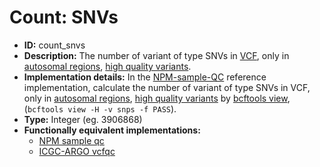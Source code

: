 # Count: SNVs

- **ID:** count_snvs
- **Description:** The number of variant of type SNVs in [VCF](terminologies.md#vcf-format), only in [autosomal regions](terminologies.md#autosomes-non-gap-regions), [high quality variants](terminologies.md#high-quality-variants).
- **Implementation details:** In the [NPM-sample-QC](terminologies.md#npm-sample-qc) reference implementation, calculate the number of variant of type SNVs in VCF, only in [autosomal regions](terminologies.md#autosomes-non-gap-regions), [high quality variants](terminologies.md#high-quality-variants) by [bcftools view](terminologies.md#samtools-view), (`bcftools view -H -v snps -f PASS`).
- **Type:** Integer (eg. 3906868)
- **Functionally equivalent implementations:**
    - [NPM sample qc](References.md#npm-sample-qc)
    - [ICGC-ARGO vcfqc](References.md#icgc-argo)